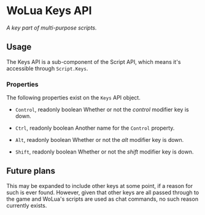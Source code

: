# WoLua Keys API
_A key part of multi-purpose scripts._

## Usage
The Keys API is a sub-component of the Script API, which means it's accessible through `Script.Keys`.

### Properties
The following properties exist on the `Keys` API object.

- `Control`, readonly boolean
  Whether or not the _control_ modifier key is down.

- `Ctrl`, readonly boolean
  Another name for the `Control` property.

- `Alt`, readonly boolean
  Whether or not the _alt_ modifier key is down.

- `Shift`, readonly boolean
  Whether or not the _shift_ modifier key is down.

## Future plans
This may be expanded to include other keys at some point, if a reason for such is ever found. However, given that other keys are all passed through to the game and WoLua's scripts are used as chat commands, no such reason currently exists.
